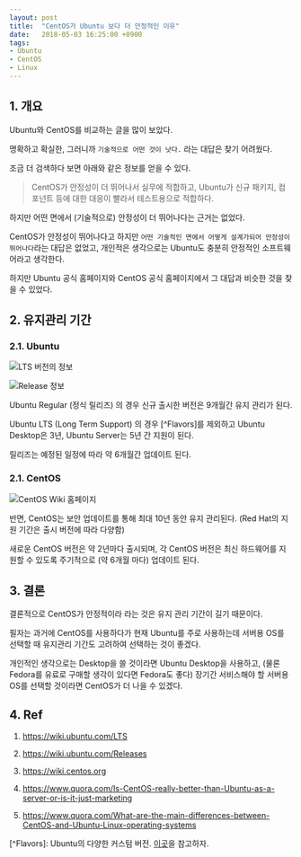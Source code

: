 ```yaml
---
layout: post
title:  "CentOS가 Ubuntu 보다 더 안정적인 이유"
date:   2018-05-03 16:25:00 +0900
tags:
- Ubuntu
- CentOS
- Linux
---
```


## 1. 개요

Ubuntu와 CentOS를 비교하는 글을 많이 보았다. 

명확하고 확실한, 그러니까 `기술적으로 어떤 것이 낫다.` 라는 대답은 찾기 어려웠다.

조금 더 검색하다 보면 아래와 같은 정보를 얻을 수 있다.

> CentOS가 안정성이 더 뛰어나서 실무에 적합하고,
> Ubuntu가 신규 패키지, 컴포넌트 등에 대한 대응이 빨라서 테스트용으로 적합하다.

하지만 어떤 면에서 (기술적으로) 안정성이 더 뛰어나다는 근거는 없었다.

CentOS가 안정성이 뛰어나다고 하지만 `어떤 기술적인 면에서 어떻게 설계가되어 안정성이 뛰어나다`라는 대답은 없었고, 개인적은 생각으로는 Ubuntu도 충분히 안정적인 소프트웨어라고 생각한다. 

하지만 Ubuntu 공식 홈페이지와 CentOS 공식 홈페이지에서 그 대답과 비슷한 것을 찾을 수 있었다.

## 2. 유지관리 기간

### 2.1. Ubuntu

![LTS 버전의 정보]((https://raw.githubusercontent.com/rainofpainki/rainofpainki.github.io/master/assets/img/ubuntu_vs_centos/01.PNG) "https://wiki.ubuntu.com/LTS")

![Release 정보]((https://raw.githubusercontent.com/rainofpainki/rainofpainki.github.io/master/assets/img/ubuntu_vs_centos/02.PNG) "https://wiki.ubuntu.com/Releases")

Ubuntu Regular (정식 릴리즈) 의 경우 신규 출시한 버전은 9개월간 유지 관리가 된다.

Ubuntu LTS (Long Term Support) 의 경우 [^Flavors]를 제외하고 Ubuntu Desktop은 3년, Ubuntu Server는 5년 간 지원이 된다.

릴리즈는 예정된 일정에 따라 약 6개월간 업데이트 된다.

### 2.1. CentOS

![CentOS Wiki 홈페이지]((https://raw.githubusercontent.com/rainofpainki/rainofpainki.github.io/master/assets/img/ubuntu_vs_centos/03.PNG) "https://wiki.centos.org/")

반면, CentOS는 보안 업데이트를 통해 최대 10년 동안 유지 관리된다. (Red Hat의 지원 기간은 출시 버전에 따라 다양함)

새로운 CentOS 버전은 약 2년마다 출시되며, 각 CentOS 버전은 최신 하드웨어를 지원할 수 있도록 주기적으로 (약 6개월 마다) 업데이트 된다.


## 3. 결론

결론적으로 CentOS가 안정적이라 라는 것은 유지 관리 기간이 길기 때문이다.

필자는 과거에 CentOS를 사용하다가 현재 Ubuntu를 주로 사용하는데 서버용 OS를 선택할 때 유지관리 기간도 고려하여 선택하는 것이 좋겠다.

개인적인 생각으로는 Desktop을 쓸 것이라면 Ubuntu Desktop을 사용하고, (물론 Fedora를 유료로 구매할 생각이 있다면 Fedora도 좋다) 장기간 서비스해야 할 서버용 OS를 선택할 것이라면 CentOS가 더 나을 수 있겠다.  


## 4. Ref

1) https://wiki.ubuntu.com/LTS

2) https://wiki.ubuntu.com/Releases

3) https://wiki.centos.org

4) https://www.quora.com/Is-CentOS-really-better-than-Ubuntu-as-a-server-or-is-it-just-marketing

5) https://www.quora.com/What-are-the-main-differences-between-CentOS-and-Ubuntu-Linux-operating-systems

\[^Flavors]: Ubuntu의 다양한 커스텀 버전. [이곳](https://wiki.ubuntu.com/UbuntuFlavors)을 참고하자.